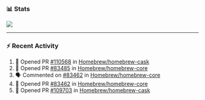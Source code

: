 ### :bar_chart: Stats

<a href="#">
  <img align="center" src="https://github-readme-stats.vercel.app/api?username=tuzi3040&show_icons=true&theme=dark" />
</a>

---

### :zap: Recent Activity

<!--START_SECTION:activity-->
1. 💪 Opened PR [#110568](https://github.com/Homebrew/homebrew-cask/pull/110568) in [Homebrew/homebrew-cask](https://github.com/Homebrew/homebrew-cask)
2. 💪 Opened PR [#83485](https://github.com/Homebrew/homebrew-core/pull/83485) in [Homebrew/homebrew-core](https://github.com/Homebrew/homebrew-core)
3. 🗣 Commented on [#83462](https://github.com/Homebrew/homebrew-core/issues/83462) in [Homebrew/homebrew-core](https://github.com/Homebrew/homebrew-core)
4. 💪 Opened PR [#83462](https://github.com/Homebrew/homebrew-core/pull/83462) in [Homebrew/homebrew-core](https://github.com/Homebrew/homebrew-core)
5. 💪 Opened PR [#109703](https://github.com/Homebrew/homebrew-cask/pull/109703) in [Homebrew/homebrew-cask](https://github.com/Homebrew/homebrew-cask)
<!--END_SECTION:activity-->
